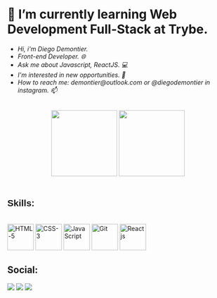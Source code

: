 <h1>🌱 I’m currently learning Web Development Full-Stack at Trybe.</h1>
<i>
  <ul>
    <li>Hi, i'm Diego Demontier.</li>
    <li>Front-end Developer. 🌐</li>
    <li>Ask me about Javascript, ReactJS. 💻</li>
    <li>I'm interested in new opportunities. 💼</li>
    <li>How to reach me: demontier@outlook.com or @diegodemontier in instagram. 📫</li>
  </ul>
</i>
<br>
<div align="center" style+"display:inline block">
  <a href="https://github.com/DiegoDemontier"> </a>
  <img height="150em" src="https://github-readme-stats.vercel.app/api?username=DiegoDemontier&show_icons=true&theme=discord_old_blurple&inclide_all_commits=true&count_private=true"/>
  <img height="150em" src="https://github-readme-stats.vercel.app/api/top-langs/?username=DiegoDemontier&layout=compact&langs_count=7&theme=discord_old_blurple"/>
    </div>
    <br>
  <h2 style= "font-family: Arial, Helvetica, sans-serif;"> Skills: </h2>
  
  <div style="display: inline_block" ><br>
    <img alignt="center" alt="HTML-5" height="60" src="https://cdn.jsdelivr.net/gh/devicons/devicon/icons/html5/html5-original-wordmark.svg" />
    <img alignt="center" alt="CSS-3" height="60" src="https://cdn.jsdelivr.net/gh/devicons/devicon/icons/css3/css3-original-wordmark.svg" />
    <img alignt="center" alt="JavaScript" height="60" src="https://cdn.jsdelivr.net/gh/devicons/devicon/icons/javascript/javascript-original.svg" />
    <img alignt="center" alt="Git" height="60" src="https://cdn.jsdelivr.net/gh/devicons/devicon/icons/github/github-original.svg" />
    <img alignt="center" alt="Reactjs" height="60" src="https://cdn.jsdelivr.net/gh/devicons/devicon/icons/react/react-original-wordmark.svg" />
  </div>
  <h2>Social:</h2>
  <div> 
  <a href = "mailto:demontier@outlook.com"><img src="https://img.shields.io/badge/-Gmail-%23333?style=for-the-badge&logo=gmail&logoColor=white" target="_blank"></a>
  <a href="https://www.linkedin.com/in/diegodemontier/" target="_blank"><img src="https://img.shields.io/badge/-LinkedIn-%230077B5?style=for-the-badge&logo=linkedin&logoColor=white" target="_blank"></a> 
  <a href="https://api.whatsapp.com/send?phone=55(85) 99700-9696&text=" target="_blank"><img src="https://img.shields.io/badge/WhatsApp-25D366?style=for-the-badge&logo=whatsapp&logoColor=white" target="_blank"></a> 
  </div>
